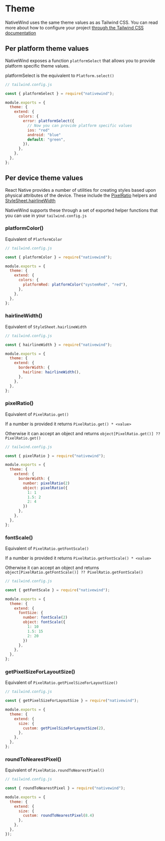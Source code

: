 # Theme

NativeWind uses the same theme values as as Tailwind CSS. You can read more about how to configure your project [through the Tailwind CSS documentation](https://tailwindcss.com/docs/theme)

## Per platform theme values

NativeWind exposes a function `platformSelect` that allows you to provide platform specific theme values.

platformSelect is the equivalent to `Platform.select()`

```js
// tailwind.config.js

const { platformSelect } = require("nativewind");

module.exports = {
  theme: {
    extend: {
      colors: {
        error: platformSelect({
          // Now you can provide platform specific values
          ios: "red"
          android: "blue"
          default: "green",
        }),
      },
    },
  },
};
```

## Per device theme values

React Native provides a number of utilities for creating styles based upon physical attributes of the device. These include the [PixelRatio](https://reactnative.dev/docs/pixelratio) helpers and [StyleSheet.hairlineWidth](https://reactnative.dev/docs/stylesheet#hairlinewidth)

NativeWind supports these through a set of exported helper functions that you can use in your `tailwind.config.js`

### platformColor()

Equivalent of `PlatformColor`

```js
// tailwind.config.js

const { platformColor } = require("nativewind");

module.exports = {
  theme: {
    extend: {
      colors: {
        platformRed: platformColor("systemRed", "red"),
      },
    },
  },
};
```

### hairlineWidth()

Equivalent of `StyleSheet.hairlineWidth`

```js
// tailwind.config.js

const { hairlineWidth } = require("nativewind");

module.exports = {
  theme: {
    extend: {
      borderWidth: {
        hairline: hairlineWidth(),
      },
    },
  },
};
```

### pixelRatio()

Equivalent of `PixelRatio.get()`

If a number is provided it returns `PixelRatio.get() * <value>`

Otherwise it can accept an object and returns `object[PixelRatio.get()] ?? PixelRatio.get()`

```js
// tailwind.config.js

const { pixelRatio } = require("nativewind");

module.exports = {
  theme: {
    extend: {
      borderWidth: {
        number: pixelRatio(2)
        object: pixelRatio({
          1: 1
          1.5: 2
          2: 4
        })
      },
    },
  },
};
```

### fontScale()

Equivalent of `PixelRatio.getFontScale()`

If a number is provided it returns `PixelRatio.getFontScale() * <value>`

Otherwise it can accept an object and returns `object[PixelRatio.getFontScale()] ?? PixelRatio.getFontScale()`

```js
// tailwind.config.js

const { getFontScale } = require("nativewind");

module.exports = {
  theme: {
    extend: {
      fontSize: {
        number: fontScale(2)
        object: fontScale({
          1: 10
          1.5: 15
          2: 20
        })
      },
    },
  },
};
```

### getPixelSizeForLayoutSize()

Equivalent of `PixelRatio.getPixelSizeForLayoutSize()`

```js
// tailwind.config.js

const { getPixelSizeForLayoutSize } = require("nativewind");

module.exports = {
  theme: {
    extend: {
      size: {
        custom: getPixelSizeForLayoutSize(2),
      },
    },
  },
};
```

### roundToNearestPixel()

Equivalent of `PixelRatio.roundToNearestPixel()`

```js
// tailwind.config.js

const { roundToNearestPixel } = require("nativewind");

module.exports = {
  theme: {
    extend: {
      size: {
        custom: roundToNearestPixel(8.4)
      },
    },
  },
});
```
